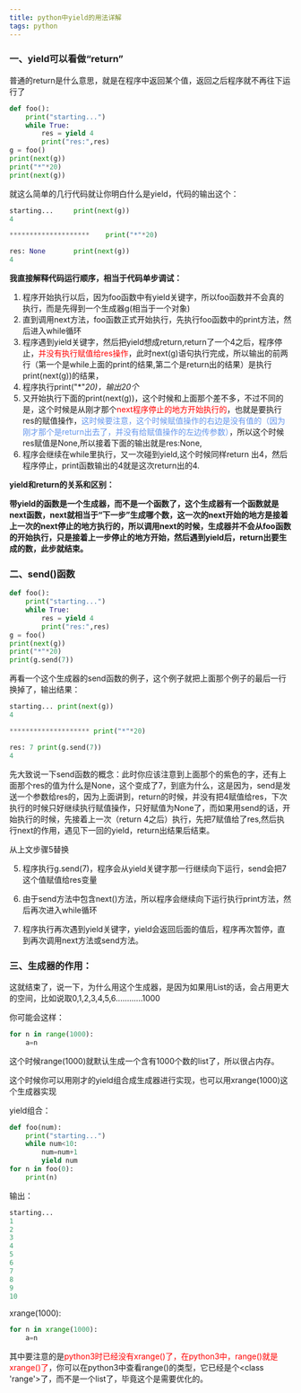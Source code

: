 ```yaml
---
title: python中yield的用法详解
tags: python
---
```


### 一、yield可以看做“return”

普通的return是什么意思，就是在程序中返回某个值，返回之后程序就不再往下运行了

```python
def foo():
    print("starting...")
    while True:
        res = yield 4
        print("res:",res)
g = foo()
print(next(g))
print("*"*20)
print(next(g))
```

就这么简单的几行代码就让你明白什么是yield，代码的输出这个：

```python
starting...		print(next(g))
4			

********************	print("*"*20)

res: None		print(next(g))
4
```

**我直接解释代码运行顺序，相当于代码单步调试：**

1. 程序开始执行以后，因为foo函数中有yield关键字，所以foo函数并不会真的执行，而是先得到一个生成器g(相当于一个对象)
2. 直到调用next方法，foo函数正式开始执行，先执行foo函数中的print方法，然后进入while循环
3. 程序遇到yield关键字，然后把yield想成return,return了一个4之后，程序停止，<font color="red">并没有执行赋值给res操作</font>，此时next(g)语句执行完成，所以输出的前两行（第一个是while上面的print的结果,第二个是return出的结果）是执行print(next(g))的结果，
4. 程序执行print("*"*20)，输出20个*
5. 又开始执行下面的print(next(g))，这个时候和上面那个差不多，不过不同的是，这个时候是从刚才那个<font color='red'>next程序停止的地方开始执行的</font>，也就是要执行res的赋值操作，<font color='cornflowerblue'>这时候要注意，这个时候赋值操作的右边是没有值的（因为刚才那个是return出去了，并没有给赋值操作的左边传参数）</font>，所以这个时候res赋值是None,所以接着下面的输出就是res:None,
6. 程序会继续在while里执行，又一次碰到yield,这个时候同样return 出4，然后程序停止，print函数输出的4就是这次return出的4.

**yield和return的关系和区别：**

**带yield的函数是一个生成器，而不是一个函数了，这个生成器有一个函数就是next函数，next就相当于“下一步”生成哪个数，这一次的next开始的地方是接着上一次的next停止的地方执行的，所以调用next的时候，生成器并不会从foo函数的开始执行，只是接着上一步停止的地方开始，然后遇到yield后，return出要生成的数，此步就结束。**

### 二、send()函数

```python
def foo():
    print("starting...")
    while True:
        res = yield 4
        print("res:",res)
g = foo()
print(next(g))
print("*"*20)
print(g.send(7))
```

再看一个这个生成器的send函数的例子，这个例子就把上面那个例子的最后一行换掉了，输出结果：

```python
starting... print(next(g))
4

******************** print("*"*20)

res: 7 print(g.send(7))
4
```

先大致说一下send函数的概念：此时你应该注意到上面那个的紫色的字，还有上面那个res的值为什么是None，这个变成了7，到底为什么，这是因为，send是发送一个参数给res的，因为上面讲到，return的时候，并没有把4赋值给res，下次执行的时候只好继续执行赋值操作，只好赋值为None了，而如果用send的话，开始执行的时候，先接着上一次（return 4之后）执行，先把7赋值给了res,然后执行next的作用，遇见下一回的yield，return出结果后结束。

从上文步骤5替换

5. 程序执行g.send(7)，程序会从yield关键字那一行继续向下运行，send会把7这个值赋值给res变量

6. 由于send方法中包含next()方法，所以程序会继续向下运行执行print方法，然后再次进入while循环

7. 程序执行再次遇到yield关键字，yield会返回后面的值后，程序再次暂停，直到再次调用next方法或send方法。

### 三、生成器的作用：

这就结束了，说一下，为什么用这个生成器，是因为如果用List的话，会占用更大的空间，比如说取0,1,2,3,4,5,6............1000

你可能会这样：

```python
for n in range(1000):
    a=n
```

这个时候range(1000)就默认生成一个含有1000个数的list了，所以很占内存。

这个时候你可以用刚才的yield组合成生成器进行实现，也可以用xrange(1000)这个生成器实现

yield组合：

```python
def foo(num):
    print("starting...")
    while num<10:
        num=num+1
        yield num
for n in foo(0):
    print(n)
```

输出：

```python
starting...
1
2
3
4
5
6
7
8
9
10
```

 xrange(1000):

```python
for n in xrange(1000):
    a=n
```

其中要注意的是<font color='red'>python3时已经没有xrange()了，在python3中，range()就是xrange()了</font>，你可以在python3中查看range()的类型，它已经是个<class 'range'>了，而不是一个list了，毕竟这个是需要优化的。 



